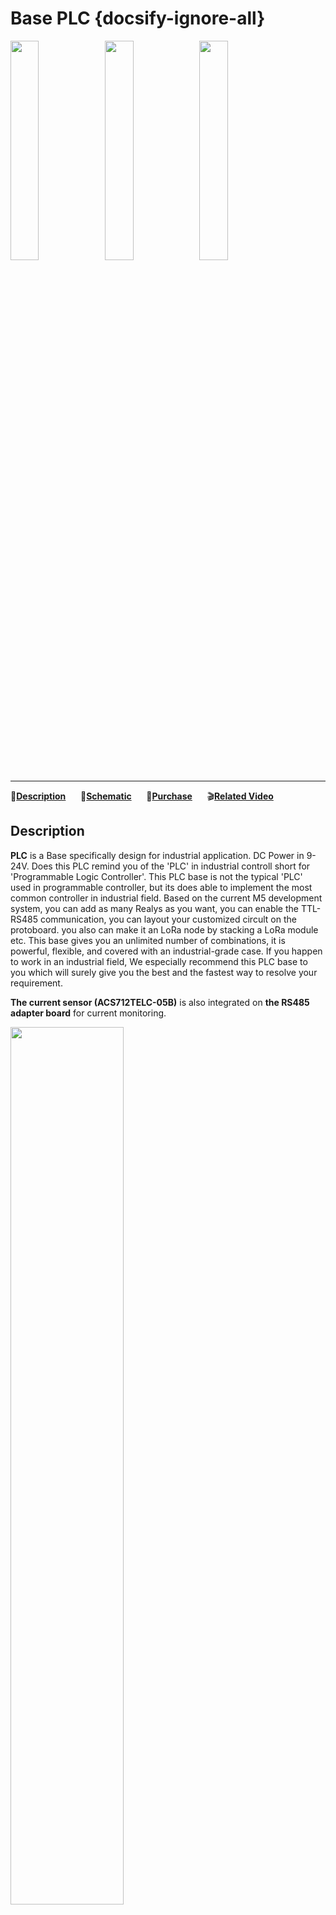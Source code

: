 # Base PLC {docsify-ignore-all}

<img src="assets/img/product_pics/base/plc_01.png" width="30%" height="30%"><img src="assets/img/product_pics/base/plc_04.png" width="30%" height="30%"><img src="assets/img/product_pics/base/plc_03.png" width="30%" height="30%">

***

:memo:**[Description](#Description)**&nbsp;&nbsp;&nbsp;&nbsp;&nbsp;&nbsp;:electric_plug:**[Schematic](#Schematic)**&nbsp;&nbsp;&nbsp;&nbsp;&nbsp;&nbsp;🛒**[Purchase](https://www.aliexpress.com/store/product/M5Stack-PLC-Proto-Industrial-Board-Module-Contains-RS485-ACS712-5B-Programmable-Logic-Controller-Relay-with-Magnet/3226069_32874916056.html?spm=2114.12010615.8148356.2.4c5b68a1WZ8sjd)**&nbsp;&nbsp;&nbsp;&nbsp;&nbsp;&nbsp;:clapper:**[Related Video](#Related-Video)**

## Description

**PLC** is a Base specifically design for industrial application. DC Power in 9-24V.
Does this PLC remind you of the 'PLC' in industrial controll short for 'Programmable Logic Controller'. This PLC base is not the typical 'PLC' used in programmable controller, but its does able to implement the most common controller in industrial field. Based on the current M5 development system, you can add as many Realys as you want, you can enable the TTL-RS485 communication, you can layout your customized circult on the protoboard. you also can make it an LoRa node by stacking a LoRa module etc. This base gives you an unlimited number of combinations, it is powerful, flexible, and covered with an industrial-grade case. If you happen to work in an industrial field, We especially recommend this PLC base to you which will surely give you the best and the fastest way to resolve your requirement.

**The current sensor (ACS712TELC-05B)** is also integrated on **the RS485 adapter board** for current monitoring.

<img src="assets/img/product_pics/base/plc_02.png" width="60%" height="60%">

If you need to add RS485 interface, soldering the RS485 board onto the mian board pin correspondingly.
*The serial port pins on the RS485 board will be connected to the GPIO16 and GPIO17 of the LAN backplane.*

<img src="assets/img/product_pics/base/plc_07.png">

## Feature

-  Support 9-24V voltage input
-  Individual package weight: 0.1kg
-  Package size: 5cm \* 5cm \* 5cm (1.97in \* 1.97in \* 1.97in)

## Include

-  1x PLC-Proto Broad
-  1x RS485 module
-  1x PLC Plastic Enclosure
-  1x Slide Guide
-  1x Magnet
-  1x 6 Pin 3.96 Pitch Terminal
-  1x 4 Pin 3.96 Pitch Terminal
-  3x hexagonal wrench
-  7x Screw (Three models: M2x4, M3x6, M3x18)
-  1x Sticker

<img src="assets/img/product_pics/base/plc_06.png" width="50%" height="50%"><img src="assets/img/product_pics/base/plc_05.png" width="50%" height="50%">

## Related Link

- **[Offical Video](https://www.youtube.com/channel/UCozgFVglWYQXbvTmGyS739w)**

- **[Forum](http://forum.m5stack.com/)**

## Schematic

<img src="assets/img/product_pics/base/plc_sch.png">

## Related Video

**RS485 Communication**

<video width="500" height="315" controls>
    <source src="https://m5stack.oss-cn-shenzhen.aliyuncs.com/video/Blog/Twitch201901/RS485%20Application.mp4" type="video/mp4">
</video>
